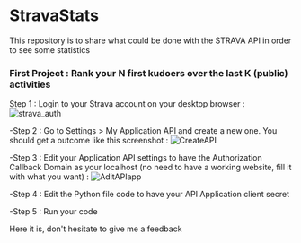 # StravaStats

This repository is to share what could be done with the STRAVA API in order to see some statistics 

### First Project : Rank your N first kudoers over the last K (public) activities ###

Step 1 : Login to your Strava account on your desktop browser :
![strava_auth](https://github.com/capitaintiti/StravaStats/assets/47813777/1d4df7da-bca4-4206-b61a-b6121a5792a1)

-Step 2 : Go to Settings > My Application API and create a new one. You should get a outcome like this screenshot :
![CreateAPI](https://github.com/capitaintiti/StravaStats/assets/47813777/4d66275a-d8e6-44c5-af9f-75f2b2aa9061)

-Step 3 : Edit your Application API settings to have the Authorization Callback Domain as your localhost (no need to have a working website, fill it with what you want) :
![AditAPIapp](https://github.com/capitaintiti/StravaStats/assets/47813777/10cb0fe0-0756-4363-be50-64524fee3b9c)

-Step 4 : Edit the Python file code to have your API Application client secret

-Step 5 : Run your code

Here it is, don't hesitate to give me a feedback
